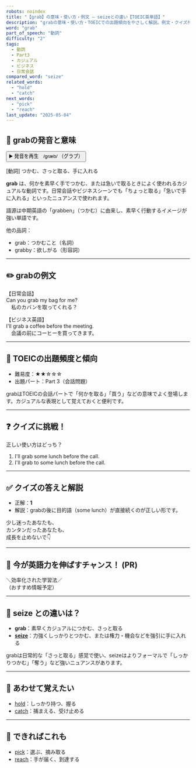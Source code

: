 ```yaml
---
robots: noindex
title: "【grab】の意味・使い方・例文 ― seizeとの違い【TOEIC英単語】"
description: "grabの意味・使い方・TOEICでの出題傾向をやさしく解説。例文・クイズ付きでseizeとの違いもわかりやすく学べます。"
word: "grab"
part_of_speech: "動詞"
difficulty: "2"
tags:
  - 動詞
  - Part3
  - カジュアル
  - ビジネス
  - 日常会話
compared_word: "seize"
related_words:
  - "hold"
  - "catch"
next_words:
  - "pick"
  - "reach"
last_update: "2025-05-04"
---
```


## 🔰 grabの発音と意味

<button class="play-audio" onclick="playTTS('grab')">
  <span class="play-audio-main">
    ▶️ 発音を再生　/græb/
  </span>
  <span class="play-audio-sub">
    （グラブ）
  </span>
</button>

[動詞] つかむ、さっと取る、手に入れる

**grab** は、何かを素早く手でつかむ、または急いで取るときによく使われるカジュアルな動詞です。日常会話やビジネスシーンでも「ちょっと取る」「急いで手に入れる」といったニュアンスで使われます。

語源は中期英語の「grabben」（つかむ）に由来し、素早く行動するイメージが強い単語です。

他の品詞：  
- grab：つかむこと（名詞）
- grabby：欲しがる（形容詞）

---

## ✏️ grabの例文

【日常会話】  
Can you grab my bag for me?  
　私のカバンを取ってくれる？

【ビジネス英語】  
I'll grab a coffee before the meeting.  
　会議の前にコーヒーを買ってきます。

---

## 🎯 TOEICの出題頻度と傾向

- 難易度：★★☆☆☆
- 出題パート：Part 3（会話問題）

grabはTOEICの会話パートで「何かを取る」「買う」などの意味でよく登場します。カジュアルな表現として覚えておくと便利です。

---

## ❓ クイズに挑戦！

正しい使い方はどっち？

1. I'll grab some lunch before the call.  
2. I'll grab to some lunch before the call.

---

## ✅ クイズの答えと解説

- 正解：**1**
- 解説：grabの後に目的語（some lunch）が直接続くのが正しい形です。

少し迷ったあなたも、  
カンタンだったあなたも、  
成長を止めないで👇️

---

## 🚀 今が英語力を伸ばすチャンス！ (PR)

<div class="info-center">
＼効率化された学習法／<br>  
（おすすめ情報予定）
</div>

---

## 🤔  seize との違いは？

- **grab**：素早くカジュアルにつかむ、さっと取る
- **[seize](/seize)**：力強くしっかりとつかむ、または権力・機会などを強引に手に入れる

grabは日常的な「さっと取る」感覚で使い、seizeはよりフォーマルで「しっかりつかむ」「奪う」など強いニュアンスがあります。

---

## 🧩 あわせて覚えたい

- [hold](/hold)：しっかり持つ、握る
- [catch](/catch)：捕まえる、受け止める

---

## 📖 できればこれも

- [pick](/pick)：選ぶ、摘み取る
- [reach](/reach)：手が届く、到達する

<!-- cvid: aid22_bid40 -->
